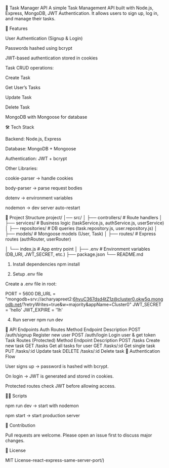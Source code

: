 📝 Task Manager API
A simple Task Management API built with Node.js, Express, MongoDB, JWT Authentication.
It allows users to sign up, log in, and manage their tasks.

🚀 Features

User Authentication (Signup & Login)

Passwords hashed using bcrypt

JWT-based authentication stored in cookies

Task CRUD operations:

Create Task

Get User’s Tasks

Update Task

Delete Task

MongoDB with Mongoose for database

🛠 Tech Stack

Backend: Node.js, Express

Database: MongoDB + Mongoose

Authentication: JWT + bcrypt

Other Libraries:

cookie-parser → handle cookies

body-parser → parse request bodies

dotenv → environment variables

nodemon → dev server auto-restart

📂 Project Structure
project/
│── src/
│   ├── controllers/       # Route handlers
│   ├── services/          # Business logic (taskService.js, authService.js, userService)
│   ├── repositories/      # DB queries (task.repository.js, user.repository.js)
│   ├── models/            # Mongoose models (User, Task)
│   ├── routes/            # Express routes (authRouter, userRouter)

│   └── index.js           # App entry point
│
├── .env                   # Environment variables (DB_URI, JWT_SECRET, etc.)
├── package.json
└── README.md



1. Install dependencies
npm install

2. Setup .env file

Create a .env file in root:

PORT = 5600
DB_URL = "mongodb+srv://acharyapreet2:6hyuC367dsd4tZ1z@cluster0.okw5q.mongodb.net/?retryWrites=true&w=majority&appName=Cluster0"
JWT_SECRET = 'hello'
JWT_EXPIRE = '1h'

4. Run server
npm run dev

📌 API Endpoints
Auth Routes
Method	Endpoint	Description
POST	/auth/signup	Register new user
POST	/auth/login	Login user & get token
Task Routes (Protected)
Method	Endpoint	Description
POST	/tasks	Create new task
GET	/tasks	Get all tasks for user
GET	/tasks/:id	Get single task
PUT	/tasks/:id	Update task
DELETE	/tasks/:id	Delete task
🔐 Authentication Flow

User signs up → password is hashed with bcrypt.

On login → JWT is generated and stored in cookies.

Protected routes check JWT before allowing access.

🧑‍💻 Scripts

npm run dev → start with nodemon

npm start → start production server

🤝 Contribution

Pull requests are welcome. Please open an issue first to discuss major changes.

📜 License

MIT License-react-express-same-server-port/)




